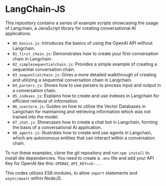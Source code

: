 # LangChain-JS

This repository contains a series of example scripts showcasing the usage of Langchain, a JavaScript library for creating conversational AI applications.

- `00_basics.js`: Introduces the basics of using the OpenAI API without Langchain.
- `01_first_chain.js`: Demonstrates how to create your first conversation chain in Langchain.
- `02_simplesequentialchain.js`: Provides a simple example of creating a sequential conversation chain.
- `03_sequentialchain.js`: Gives a more detailed walkthrough of creating and utilizing a sequential conversation chain in Langchain.
- `04_parsers.js`: Shows how to use parsers to process input and output in a conversation chain.
- `05_indexes.js`: Explains how to create and use indexes in Langchain for efficient retrieval of information.
- `06_usestore.js`: Guides on how to utilize the Vector Databases in Langchain for maintaining and retrieving information which was not trained into the model.
- `07_chat.js`: Showcases how to create a chat bot in Langchain, forming the basis of a conversational AI application.
- `08_agents.js`: Illustrates how to create and use agents in Langchain, which are autonomous entities that can interact within a conversation chain.

To run these examples, clone the git repository and run `npm install` to install die dependencies.
You need to create a `.env` file and add your API Key for OpenAI like this: `OPENAI_API_KEY=sk-...`

This codes utilizes ES6 modules, to allow `import` statements and `async/await` within NodeJS.
